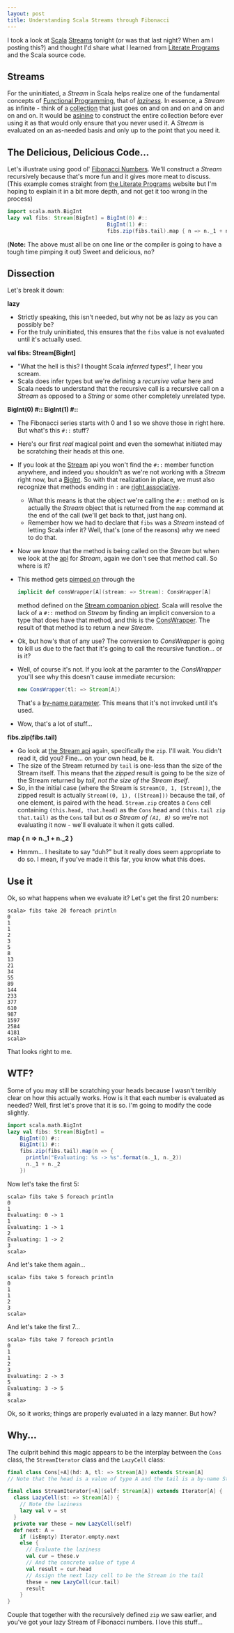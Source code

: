 ```yaml
---
layout: post
title: Understanding Scala Streams through Fibonacci
---
```

I took a look at [Scala](http://scala-lang.org) [Streams](http://blog.danielwellman.com/2008/03/streams-in-scal.html) tonight (or was that last night? When am I posting this?) and thought I'd share what I learned from [Literate Programs](http://en.literateprograms.org/Fibonacci_numbers_%28Scala%29) and the Scala source code.

Streams
-------

For the uninitiated, a *Stream* in Scala helps realize one of the fundamental concepts of [Functional Programming](http://www.joelonsoftware.com/items/2006/08/01.html), that of [*laziness*](http://en.wikipedia.org/wiki/Lazy_evaluation). In essence, a *Stream* as infinite - think of a [collection](http://www.codecommit.com/blog/scala/scala-collections-for-the-easily-bored-part-1 "The Scala Collection library is one of those things about Scala that, 'if you look at Scala for only one reason, this would be it', except that there are about a dozen of those 'things'") that just goes on and on and on and on and on and on. It would be [asinine](http://en.wikipedia.org/wiki/Paris_Hilton "Seriously... this chick is too dumb to really warrant our time - Yes, I understand the irony of linking to her here... shut up and keep reading") to construct the entire collection before ever using it as that would only ensure that you never used it. A *Stream* is evaluated on an as-needed basis and only up to the point that you need it.

The Delicious, Delicious Code...
--------------------------------

Let's illustrate using good ol' [Fibonacci Numbers](http://en.wikipedia.org/wiki/Fibonacci_number "Fibonacci numbers are the 'other' facility used to illustrate programming concepts - there are only two, and the other is 'Hello World'."). We'll construct a *Stream* recursively because that's more fun and it gives more meat to discuss. (This example comes straight from [the Literate Programs](http://en.literateprograms.org/Fibonacci_numbers_%28Scala%29) website but I'm hoping to explain it in a bit more depth, and not get it too wrong in the process)

``` scala
import scala.math.BigInt
lazy val fibs: Stream[BigInt] = BigInt(0) #::
                                BigInt(1) #::
                                fibs.zip(fibs.tail).map { n => n._1 + n._2 }
```

(**Note:** The above must all be on one line or the compiler is going to have a tough time pimping it out) Sweet and delicious, no?

Dissection
----------

Let's break it down:

**lazy**

- Strictly speaking, this isn't needed, but why not be as lazy as you can possibly be?
- For the truly uninitiated, this ensures that the `fibs` value is not evaluated until it's actually used.

**val fibs: Stream[BigInt]**

- "What the hell is this? I thought Scala *inferred* types!", I hear you scream.
- Scala does infer types but we're defining a *recursive value* here and Scala needs to understand that the recursive call is a recursive call on a *Stream* as opposed to a *String* or some other completely unrelated type.

**BigInt(0) \#:: BigInt(1) \#::**

- The Fibonacci series starts with 0 and 1 so we shove those in right here. But what's this `#::` stuff?
- Here's our first *real* magical point and even the somewhat initiated may be scratching their heads at this one.
- If you look at the [Stream](http://www.scala-lang.org/api/2.9.0/index.html#scala.collection.immutable.Stream "I'm directing this topic at to Scala 2.9.0 right now as opposed to 'current' because I have no idea what will happen in the future") api you won't find the `#::` member function anywhere, and indeed you shouldn't as we're not working with a *Stream* right now, but a [BigInt](http://www.scala-lang.org/api/2.9.0/index.html#scala.math.BigInt "My Int's bigger than yours"). So with that realization in place, we must also recognize that methods ending in `:` are [right associative](http://stackoverflow.com/questions/1162924/what-good-are-right-associative-methods-in-scala "Someone wanted to call it 'wrong associative' but Martin fired that guy").
  - What this means is that the object we're calling the `#::` method on is actually the *Stream* object that is returned from the `map` command at the end of the call (we'll get back to that, just hang on).
  - Remember how we had to declare that `fibs` was a *Stream* instead of letting Scala infer it? Well, that's (one of the reasons) why we need to do that.
- Now we know that the method is being called on the *Stream* but when we look at the [api](http://www.scala-lang.org/api/2.9.0/index.html#scala.collection.immutable.Stream) for *Stream*, again we don't see that method call. So where is it?
- This method gets [pimped on](http://scala.sygneca.com/patterns/pimp-my-library) through the

  ``` scala
  implicit def consWrapper[A](stream: => Stream): ConsWrapper[A]
  ```

  method defined on the [Stream companion object](http://www.scala-lang.org/api/2.9.0/index.html#scala.collection.immutable.Stream$). Scala will resolve the lack of a `#::` method on *Stream* by finding an implicit conversion to a type that does have that method, and this is the [ConsWrapper](http://www.scala-lang.org/api/2.9.0/index.html#scala.collection.immutable.Stream$$ConsWrapper "I once knew this guy who was a Rapper that spent five years in jail... coincidence?").  The result of that method is to return a new *Stream*.
- Ok, but how's that of any use? The conversion to *ConsWrapper* is going to kill us due to the fact that it's going to call the recursive function... or is it?
- Well, of course it's not. If you look at the paramter to the *ConsWrapper* you'll see why this doesn't cause immediate recursion:

  ``` scala
  new ConsWrapper(tl: => Stream[A])
  ```

  That's a [by-name parameter](http://locrianmode.blogspot.com/2011/07/scala-by-name-parameter.html). This means that it's not invoked until it's used.
- Wow, that's a lot of stuff...

**fibs.zip(fibs.tail)**

- Go look at [the Stream api](http://www.scala-lang.org/api/2.9.0/index.html#scala.collection.immutable.Stream "I bet you didn't even hover over this link.") again, specifically the `zip`. I'll wait. You didn't read it, did you? Fine... on your own head, be it.
- The size of the Stream returned by `tail` is one-less than the size of the Stream itself. This means that the *zipped* result is going to be the size of the Stream returned by *tail, not the size of the Stream itself*.
- So, in the initial case (where the Stream is `Stream(0, 1, [Stream])`, the zipped result is actually `Stream((0, 1), ([Stream]))` because the tail, of one element, is paired with the head. `Stream.zip` creates a `Cons` cell containing `(this.head, that.head)` as the `Cons` head and `(this.tail zip that.tail)` as the `Cons` tail but *as a Stream of `(A1, B)`* so we're not evaluating it now - we'll evaluate it when it gets called.

**map { n =\> n.\_1 + n.\_2 }**
  
- Hmmm... I hesitate to say "duh?" but it really does seem appropriate to do so. I mean, if you've made it this far, you know what this does.

Use it
------

Ok, so what happens when we evaluate it? Let's get the first 20 numbers:

    scala> fibs take 20 foreach println
    0
    1
    1
    2
    3
    5
    8
    13
    21
    34
    55
    89
    144
    233
    377
    610
    987
    1597
    2584
    4181
    scala>

That looks right to me.

WTF?
----

Some of you may still be scratching your heads because I wasn't terribly clear on how this actually works. How is it that each number is evaluated as needed? Well, first let's prove that it is so. I'm going to modify the code slightly.

``` scala
import scala.math.BigInt
lazy val fibs: Stream[BigInt] =
    BigInt(0) #::
    BigInt(1) #::
    fibs.zip(fibs.tail).map(n => {
      println("Evaluating: %s -> %s".format(n._1, n._2))
      n._1 + n._2
    })
```

Now let's take the first 5:

    scala> fibs take 5 foreach println
    0
    1
    Evaluating: 0 -> 1
    1
    Evaluating: 1 -> 1
    2
    Evaluating: 1 -> 2
    3
    scala>

And let's take them again...

    scala> fibs take 5 foreach println
    0
    1
    1
    2
    3
    scala>

And let's take the first 7...

    scala> fibs take 7 foreach println
    0
    1
    1
    2
    3
    Evaluating: 2 -> 3
    5
    Evaluating: 3 -> 5
    8
    scala>

Ok, so it works; things are properly evaluated in a lazy manner. But how?

Why...
------

The culprit behind this magic appears to be the interplay between the `Cons` class, the `StreamIterator` class and the `LazyCell` class:

``` scala
final class Cons[+A](hd: A, tl: => Stream[A]) extends Stream[A]
// Note that the head is a value of type A and the tail is a by-name Stream
```

``` scala
final class StreamIterator[+A](self: Stream[A]) extends Iterator[A] {
  class LazyCell(st: => Stream[A]) {
    // Note the laziness
    lazy val v = st
  }
  private var these = new LazyCell(self)
  def next: A =
    if (isEmpty) Iterator.empty.next
    else {
      // Evaluate the laziness
      val cur = these.v
      // And the concrete value of type A
      val result = cur.head
      // Assign the next lazy cell to be the Stream in the tail
      these = new LazyCell(cur.tail)
      result
    }
}
```

Couple that together with the recursively defined `zip` we saw earlier, and you've got your lazy Stream of Fibonacci numbers. I love this stuff...
